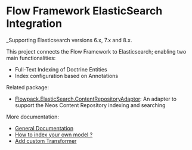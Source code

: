 # Flow Framework ElasticSearch Integration

_Supporting Elasticsearch versions 6.x, 7.x and 8.x.

This project connects the Flow Framework to Elasticsearch; enabling two main functionalities:

- Full-Text Indexing of Doctrine Entities
- Index configuration based on Annotations

Related package:

- [Flowpack.ElasticSearch.ContentRepositoryAdaptor](https://github.com/Flowpack/Flowpack.ElasticSearch.ContentRepositoryAdaptor): An adapter to support the Neos Content Repository
  indexing and searching

More documentation:

- [General Documentation](Documentation/Index.rst)
- [How to index your own model ?](Documentation/Indexer.rst)
- [Add custom Transformer](Documentation/Indexer.rst)
